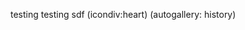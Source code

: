 <!--
Title: Om
Description: Om Jacob Moen.
Keywords: Jacob, Moen, Jacob Moen, jacmoe
ogimage: newsiteimage.jpg
Date: 2013/01/01 03:43:00
Updated: 2014/01/26 03:23
View: om
-->
testing testing sdf
(icondiv:heart)
(autogallery: history)

